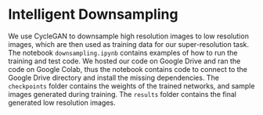 # Intelligent Downsampling
We use CycleGAN to downsample high resolution images to low resolution images, which are then used as training data for our super-resolution task. 
The notebook `downsampling.ipynb` contains examples of how to run the training and test code. 
We hosted our code on Google Drive and ran the code on Google Colab, thus the notebook contains code to connect to the Google Drive directory and install the missing dependencies. The `checkpoints` folder contains the weights of the trained networks, and sample images generated during training. The `results` folder contains the final generated low resolution images.
